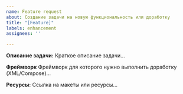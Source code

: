 ```yaml
---
name: Feature request
about: Создание задачи на новую функциональность или доработку
title: "[Feature]"
labels: enhancement
assignees: ''

---
```


**Описание задачи:**
Краткое описание задачи...

**Фреймворк**
Фреймворк для которого нужно выполнить доработку (XML/Compose)...

**Ресурсы:**
Ссылка на макеты или ресурсы...
